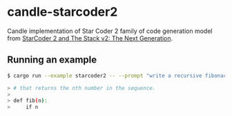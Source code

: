 # candle-starcoder2

Candle implementation of Star Coder 2 family of code generation model from [StarCoder 2 and The Stack v2: The Next Generation](https://huggingface.co/papers/2402.19173).

## Running an example

```bash
$ cargo run --example starcoder2 -- --prompt "write a recursive fibonacci function in python "

> # that returns the nth number in the sequence.
> 
> def fib(n):
>     if n

```